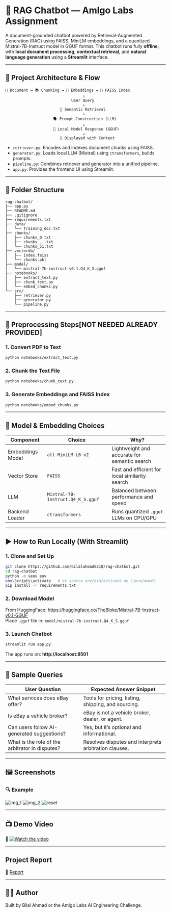 
# 🤖 RAG Chatbot — Amlgo Labs Assignment

A document-grounded chatbot powered by Retrieval-Augmented Generation (RAG) using FAISS, MiniLM embeddings, and a quantized Mistral-7B-Instruct model in GGUF format. This chatbot runs fully **offline**, with **local document processing**, **contextual retrieval**, and **natural language generation** using a **Streamlit** interface.

---

## 🔧 Project Architecture & Flow

```
📄 Document → 📚 Chunking → 🔢 Embeddings → 📁 FAISS Index
                                  ↓
                             User Query
                                  ↓
                        🧠 Semantic Retrieval
                                  ↓
                     🗣️ Prompt Construction (LLM)
                                  ↓
                     🤖 Local Model Response (GGUF)
                                  ↓
                        📑 Displayed with Context
```

- `retriever.py`: Encodes and indexes document chunks using FAISS.
- `generator.py`: Loads local LLM (Mistral) using `ctransformers`, builds prompts.
- `pipeline.py`: Combines retriever and generator into a unified pipeline.
- `app.py`: Provides the frontend UI using Streamlit.

---

## 📁 Folder Structure

```
rag-chatbot/
├── app.py
├── README.md
├── .gitignore
├── requirements.txt
├── data/
│   └── training_doc.txt
├── chunks/
│   ├── chunks_0.txt
│   ├── chunks_...txt
│   └── chunks_51.txt
├── vectordb/
│   ├── index.faiss
│   └── chunks.pkl
├── model/
│   └── mistral-7b-instruct-v0.1.Q4_K_S.gguf
├── notebooks/
│   ├── extract_text.py
│   ├── chunk_text.py
│   └── embed_chunks.py
└── src/
    ├── retriever.py
    ├── generator.py
    └── pipeline.py
```

---
## 🧩 Preprocessing Steps[NOT NEEDED ALREADY PROVIDED]

### 1. Convert PDF to Text

```bash
python notebooks/extract_text.py
```

### 2. Chunk the Text File

```bash
python notebooks/chunk_text.py
```

### 3. Generate Embeddings and FAISS Index

```bash
python notebooks/embed_chunks.py
```

---


## 🧠 Model & Embedding Choices

| Component            | Choice                                | Why?                                      |
|---------------------|----------------------------------------|-------------------------------------------|
| Embeddings Model    | `all-MiniLM-L6-v2`                     | Lightweight and accurate for semantic search |
| Vector Store        | `FAISS`                                | Fast and efficient for local similarity search |
| LLM                 | `Mistral-7B-Instruct.Q4_K_S.gguf`      | Balanced between performance and speed |
| Backend Loader      | `ctransformers`                        | Runs quantized `.gguf` LLMs on CPU/GPU     |

---

## ▶️ How to Run Locally (With Streamlit)

### 1. Clone and Set Up

```bash
git clone https://github.com/bilalahmad0210/rag-chatbot.git
cd rag-chatbot
python -m venv env
env\Scripts\activate   # or source env/bin/activate on Linux/macOS
pip install -r requirements.txt
```

### 2. Download Model

From HuggingFace: https://huggingface.co/TheBloke/Mistral-7B-Instruct-v0.1-GGUF  
Place `.gguf` file in: `model/mistral-7b-instruct.Q4_K_S.gguf`

### 3. Launch Chatbot

```bash
streamlit run app.py
```

The app runs on: **http://localhost:8501**

---

## 💬 Sample Queries

| User Question                                      | Expected Answer Snippet                                  |
|---------------------------------------------------|-----------------------------------------------------------|
| What services does eBay offer?                    | Tools for pricing, listing, shipping, and sourcing.       |
| Is eBay a vehicle broker?                         | eBay is not a vehicle broker, dealer, or agent.           |
| Can users follow AI-generated suggestions?        | Yes, but it’s optional and informational.                 |
| What is the role of the arbitrator in disputes?   | Resolves disputes and interprets arbitration clauses.     |

---

## 🖼️ Screenshots

### 🔍 Example 

![img_1](assets/1.png)
![img_2](assets/2.png)
![reset](assets/3.gif)


---

## 📺 Demo Video

🎥 [![Watch the video](assets/2.png)](https://youtu.be/Ib7bUaOdbaQ)


---

## Project Report

📃 [Report](assets/Project_report.pdf)

---

## 🙋‍♂️ Author

Built by Bilal Ahmad or the Amlgo Labs AI Engineering Challenge.

